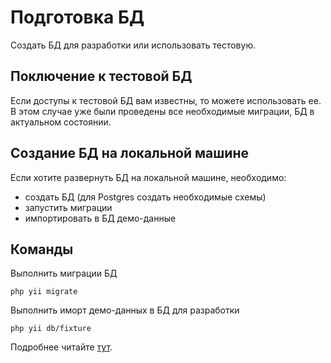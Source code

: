 Подготовка БД
===

Создать БД для разработки или использовать тестовую.

## Поключение к тестовой БД

Если доступы к тестовой БД вам известны, то можете использовать ее.
В этом случае уже были проведены все необходимые миграции, 
БД в актуальном состоянии.

## Создание БД на локальной машине

Если хотите развернуть БД на локальной машине, необходимо:

* создать БД (для Postgres создать необходимые схемы)
* запустить миграции
* импортировать в БД демо-данные

## Команды

Выполнить миграции БД

```
php yii migrate
```

Выполнить иморт демо-данных в БД для разработки

```
php yii db/fixture
```

Подробнее читайте [тут](https://github.com/yii2bundle/yii2-db/blob/master/guide/ru/console-fixture.md).